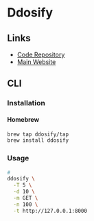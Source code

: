 # Ddosify

## Links

- [Code Repository](https://github.com/ddosify/ddosify)
- [Main Website](https://ddosify.com)

## CLI

### Installation

#### Homebrew

```sh
brew tap ddosify/tap
brew install ddosify
```

<!-- ### Commands

```sh
ddosify -h
``` -->

### Usage

```sh
#
ddosify \
  -T 5 \
  -d 10 \
  -m GET \
  -n 100 \
  -t http://127.0.0.1:8000
```

<!--
ddosify -config ./config_examples/config.json
-->
